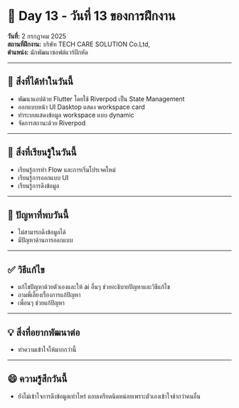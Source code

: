 
# 📅 Day 13 - วันที่ 13 ของการฝึกงาน
**วันที่:** 2 กรกฎาคม 2025  
**สถานที่ฝึกงาน:** บริษัท TECH CARE SOLUTION Co.Ltd,  
**ตำแหน่ง:** นักพัฒนาซอฟต์แวร์ฝึกหัด


---

## 📝 สิ่งที่ได้ทำในวันนี้
- พัฒนาแอปด้วย Flutter โดยใช้ Riverpod เป็น State Management
- ออกแบบหน้า UI Dasktop แสดง workspace card
- ทำระบบแสดงข้อมูล workspace แบบ dynamic
- จัดการสถานะด้วย Riverpod

---

## 🎯 สิ่งที่เรียนรู้ในวันนี้
- เรียนรู้การทำ Flow และการเริ่มโปรเจคใหม่
- เรียนรู้การออกแบบ UI
- เรียนรู้การดึงข้อมูล

---

## 🤔 ปัญหาที่พบวันนี้
- ไม่สามารถดึงข้อมูลได้
- มีปัญหาด้านการออกแบบ


---

## ✅ วิธีแก้ไข
- แก้ไขปัญหาด้วยตัวเองและให้ ai อื่นๆ ช่วยอะธิบายปัญหาและวิธีแก้ไข
- ถามพี่เลี้ยงเรื่องการแก้ปัญหา
- เพื่อนๆ ช่วยแก้ปัญหา


---

## 💡 สิ่งที่อยากพัฒนาต่อ
- ทำความเข้าใจให้มากกว่านี้


---

## 😄 ความรู้สึกวันนี้
- ยังไม่เข้าใจการดึงข้อมูลเท่าไหร่ แอบเครียดนิดหน่อยเพราะตัวเองเข้าใจช้ากว่าคนอื่น
